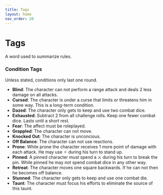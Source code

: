 ```yaml
---
title: Tags
layout: home
nav_order: 20
---
```


# Tags
A word used to summarize rules.

### Condition Tags
Unless stated, conditions only last one round.

* **Blind**:  The character can not perform a range attack and deals 2 less damage on all attacks.
* **Cursed**:  The character is under a curse that limits or threatens him in some way.  This is a long-term condition.
* **Dazed**:  The character only gets to keep and use two combat dice.
* **Exhausted**:   Subtract 2 from all challenge rolls.  Keep one fewer combat dice.  Lasts until a short rest.
* **Fear**:  The affect must be roleplayed.
* **Grappled**:  The character can not move.
* **Knocked Out**:  The character is unconcious.
* **Off Balance**:  The character can not use reactions.
* **Prone**:  While prone the character receives 1 more point of damage with each attack.  He may use ✧ during his turn to stand up.
* **Pinned**:  A pinned character must spend a ⚔ during his turn to break the pin.  While pinned he may not spend combat dice in any other way.
* **Retreat**:  The character moves one square backwards.  If he can not then he becomes off balance.
* **Stunned**:  The character only gets to keep and use one combat die.
* **Taunt**:  The character must focus his efforts to eliminate the source of this taunt.
